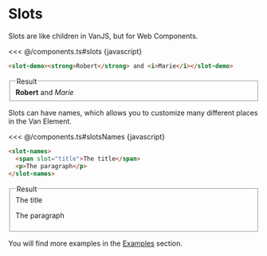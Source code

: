 # Slots

Slots are like children in VanJS, but for Web Components.

<<< @/components.ts#slots {javascript}

```html
<slot-demo><strong>Robert</strong> and <i>Marie</i></slot-demo>
```

<fieldset>
    <legend>Result</legend>
    <slot-demo>
        <strong>Robert</strong> and <i>Marie</i>
    </slot-demo>
</fieldset>

Slots can have names, which allows you to customize many different places in the Van Element.

<<< @/components.ts#slotsNames {javascript}

```html
<slot-names>
  <span slot="title">The title</span>
  <p>The paragraph</p>
</slot-names>
```

<fieldset>
    <legend>Result</legend>
    <slot-names>
        <span slot="title">The title</span>
        <p>The paragraph</p>
    </slot-names>
</fieldset>

You will find more examples in the [Examples](../examples) section.
